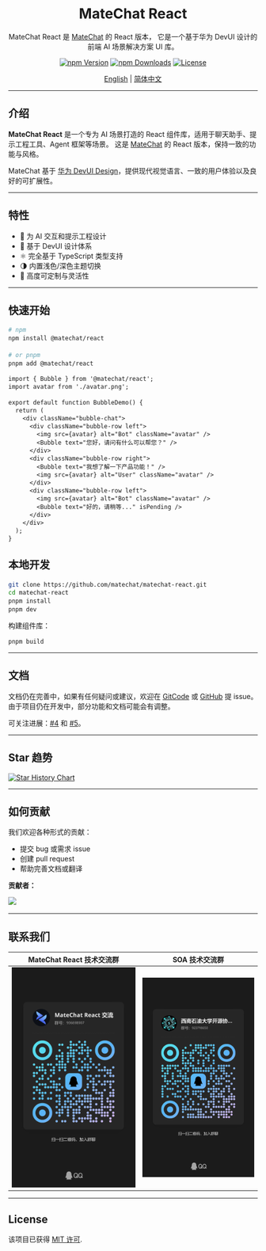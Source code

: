 <div align="center">
  <h1>MateChat React</h1>
</div>

<div align="center">

MateChat React 是 [MateChat](https://github.com/DevCloudFE/MateChat) 的 React 版本，
它是一个基于华为 DevUI 设计的前端 AI 场景解决方案 UI 库。


[![npm Version](https://img.shields.io/npm/v/@matechat/react.svg)](https://www.npmjs.com/package/@matechat/react)
[![npm Downloads](https://img.shields.io/npm/dm/@matechat/react.svg)](https://www.npmjs.com/package/@matechat/react)
[![License](https://img.shields.io/badge/license-MIT-blue.svg)](./LICENSE)

</div>

<div align="center">

[English](./README.md) | [简体中文](./README.zh-CN.md)

</div>

---

## 介绍

**MateChat React** 是一个专为 AI 场景打造的 React 组件库，适用于聊天助手、提示工程工具、Agent 框架等场景。  这是 [MateChat](https://github.com/DevCloudFE/MateChat) 的 React 版本，保持一致的功能与风格。

MateChat 基于 [华为 DevUI Design](https://devui.design/)，提供现代视觉语言、一致的用户体验以及良好的可扩展性。

---

## 特性

- 🧠 为 AI 交互和提示工程设计
- 🎨 基于 DevUI 设计体系
- ⚛️ 完全基于 TypeScript 类型支持
- 🌗 内置浅色/深色主题切换
- 🔌 高度可定制与灵活性

---

## 快速开始

```bash
# npm
npm install @matechat/react

# or pnpm
pnpm add @matechat/react
```

```tsx
import { Bubble } from '@matechat/react';
import avatar from './avatar.png';

export default function BubbleDemo() {
  return (
    <div className="bubble-chat">
      <div className="bubble-row left">
        <img src={avatar} alt="Bot" className="avatar" />
        <Bubble text="您好，请问有什么可以帮您？" />
      </div>
      <div className="bubble-row right">
        <Bubble text="我想了解一下产品功能！" />
        <img src={avatar} alt="User" className="avatar" />
      </div>
      <div className="bubble-row left">
        <img src={avatar} alt="Bot" className="avatar" />
        <Bubble text="好的，请稍等..." isPending />
      </div>
    </div>
  );
}
```


## 本地开发

```bash
git clone https://github.com/matechat/matechat-react.git
cd matechat-react
pnpm install
pnpm dev
```

构建组件库：

```bash
pnpm build
```

---

## 文档

文档仍在完善中，如果有任何疑问或建议，欢迎在 [GitCode](https://gitcode.com/DevCloudFE/MateChat/issues) 或 [GitHub](https://github.com/DevCloudFE/MateChat/issues) 提 issue。
由于项目仍在开发中，部分功能和文档可能会有调整。

可关注进展：[#4](https://github.com/DevCloudFE/matechat-react/issues/4) 和 [#5](https://github.com/DevCloudFE/MateChat/issues/5)。

---

## Star 趋势

[![Star History Chart](https://api.star-history.com/svg?repos=DevCloudFE/matechat-react\&type=Date)](https://www.star-history.com/#DevCloudFE/matechat-react&Date)

---

## 如何贡献

我们欢迎各种形式的贡献：

* 提交 bug 或需求 issue
* 创建 pull request
* 帮助完善文档或翻译

**贡献者：**

<a href="https://github.com/DevCloudFE/matechat-react/graphs/contributors">
  <img src="https://contrib.rocks/image?repo=DevCloudFE/matechat-react" />
</a>

---

## 联系我们

|                                              MateChat React 技术交流群                                               |                                         SOA 技术交流群                                         |
| :------------------------------------------------------------------------------------------------------------------: | :--------------------------------------------------------------------------------------------: |
| [<img alt="MateChat React Chat Group" src="./assets/matechat-react-qq-group.jpg" />](https://qm.qq.com/q/aMLehEXzBm) | [<img alt="SOA Chat Group" src="./assets/soa-qq-group.jpg" />](https://qm.qq.com/q/lOocKriX74) |

---

## License

该项目已获得 [MIT 许可](./LICENSE).




